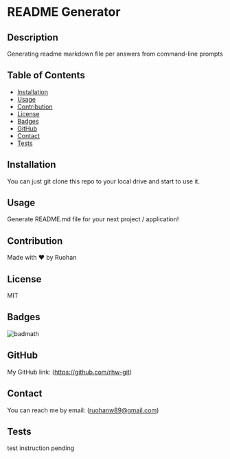   # README Generator

  ##  Description

  Generating readme markdown file per answers from command-line prompts

  ## Table of Contents

  - [Installation](#installation)
  - [Usage](#usage)
  - [Contribution](#contribution)
  - [License](#license)
  - [Badges](#badges)
  - [GitHub](#github)
  - [Contact](#contact)
  - [Tests](#tests)

  ## Installation

  You can just git clone this repo to your local drive and start to use it.

  ## Usage

  Generate README.md file for your next project / application!

  ## Contribution

  Made with ❤️ by Ruohan

  ## License

  MIT

  ## Badges

  ![badmath](https://img.shields.io/conda/l/conda-forge/setuptools?color=Blue&label=License&logo=MIT&logoColor=blue&style=plastic)

  ## GitHub

  My GitHub link: (https://github.com/rhw-git)

  ## Contact

  You can reach me by email: (ruohanw89@gmail.com)

  ## Tests

  test instruction pending
